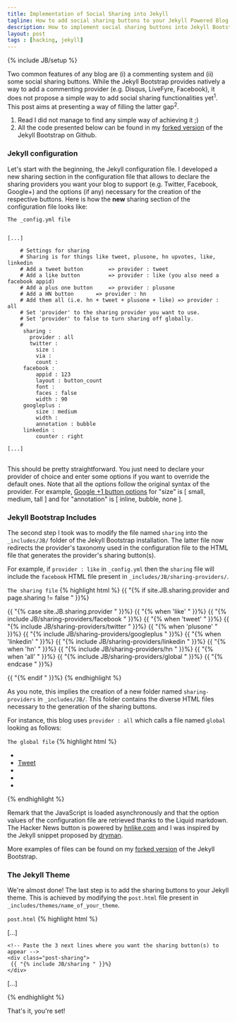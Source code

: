 ```yaml
---
title: Implementation of Social Sharing into Jekyll
tagline: How to add social sharing buttons to your Jekyll Powered Blog
description: How to implement social sharing buttons into Jekyll Bootstrap, the simple, blog aware, static site generator.
layout: post
tags : [hacking, jekyll]
---
```

{% include JB/setup %}

Two common features of any blog are (i) a commenting system and (ii) some social sharing buttons. While the Jekyll Bootstrap provides natively a way to add a commenting provider (e.g. Disqus, LiveFyre, Facebook), it does not propose a simple way to add social sharing functionalities yet<sup>1</sup>. This post aims at presenting a way of filling the latter gap<sup>2</sup>.

1. Read I did not manage to find any simple way of achieving it ;)
2. All the code presented below can be found in my [forked version](https://github.com/xpressyoo/jekyll-bootstrap) of the Jekyll Bootstrap on Github.

### Jekyll configuration

Let's start with the beginning, the Jekyll configuration file. I developed a new sharing section in the configuration file that allows  to declare the sharing providers you want your blog to support (e.g. Twitter, Facebook, Google+) and the options (if any) necessary for the creation of the respective buttons. Here is how the **new** sharing section of the configuration file looks like:

<code>The _config.yml file</code>
<pre>
<code>
[...]

    # Settings for sharing 
    # Sharing is for things like tweet, plusone, hn upvotes, like, linkedin
    # Add a tweet button 		=> provider : tweet
    # Add a like button 		=> provider : like (you also need a facebook appid)
    # Add a plus one button 	=> provider : plusone
    # Add a HN button 		=> provider : hn
    # Add them all (i.e. hn + tweet + plusone + like) => provider : all
    # Set 'provider' to the sharing provider you want to use.
    # Set 'provider' to false to turn sharing off globally.
    #
     sharing :
       provider : all
       twitter :
         size :
         via :
         count :
     facebook :
         appid : 123
         layout : button_count
         font :
         faces : false
         width : 90
     googleplus :
         size : medium
         width :
         annotation : bubble
     linkedin :
         counter : right      

[...]
</code>
</pre>

This should be pretty straightforward. You just need to declare your provider of choice and enter some options if you want to override the default ones. Note that all the options follow the original syntax of the provider. For example, [Google +1 button options](https://developers.google.com/+/plugins/+1button/) for "size" is \[ small, medium, tall \] and for "annotation" is \[ inline, bubble, none \].


### Jekyll Bootstrap Includes

The second step I took was to modify the file named <code>sharing</code> into the <code>_includes/JB/</code> folder of the Jekyll Bootstrap installation. The latter file now redirects the provider's taxonomy used in the configuration file to the HTML file that generates the provider's sharing button(s).

For example, if <code>provider : like</code> in <code>_config.yml</code> then the <code>sharing</code> file will include the <code>facebook</code> HTML file present in <code>_includes/JB/sharing-providers/</code>.

<code>The sharing file</code>
{% highlight html %}
{{ "{% if site.JB.sharing.provider and page.sharing != false " }}%}

  {{ "{% case site.JB.sharing.provider " }}%}
	{{ "{% when 'like' " }}%}
  		{{ "{% include JB/sharing-providers/facebook " }}%}
	{{ "{% when 'tweet' " }}%}
  		{{ "{% include JB/sharing-providers/twitter " }}%}
	{{ "{% when 'plusone' " }}%}
  		{{ "{% include JB/sharing-providers/googleplus " }}%}
	{{ "{% when 'linkedin' " }}%}
  		{{ "{% include JB/sharing-providers/linkedin " }}%}
	{{ "{% when 'hn' " }}%}
  		{{ "{% include JB/sharing-providers/hn " }}%}
	{{ "{% when 'all' " }}%}
  		{{ "{% include JB/sharing-providers/global " }}%}
  {{ "{% endcase " }}%}

{{ "{% endif " }}%}
{% endhighlight %}

As you note, this implies the creation of a new folder named <code>sharing-providers</code> in <code>_includes/JB/</code>. This folder contains the diverse HTML files necessary to the generation of the sharing buttons.

For instance, this blog uses <code>provider : all</code> which calls a file named <code>global</code> looking as follows:

<code>The global file</code>
{% highlight html %}
<div id="fb-root"></div>

<ul class="post-share ulno mob">

<!-- Hacker News -->
<li class="hn"><span id="hnews"></span>

<!-- Twitter -->
<li class="tw"><a href="https://twitter.com/share" class="twitter-share-button" data-text="{{ "{{ page.title "}}}}" data-via="{{ "{{ site.JB.sharing.twitter.via "}}}}" data-related="{{ "{{ site.author.twitter "}}}}" data-count="{{ "{{ site.JB.sharing.twitter.count "}}}}" data-size="{{ "{{ site.JB.sharing.twitter.size "}}}}">Tweet</a>

<!-- Google+ -->
<li class="gp"><div class="g-plusone" data-size="{{ "{{ site.JB.sharing.googleplus.size "}}}}" data-annotation="{{ "{{ site.JB.sharing.googleplus.annotation "}}}}" data-width="{{ "{{ site.JB.sharing.googleplus.width "}}}}"></div>

<!-- Facebook -->
<li class="fb"><div class="fb-like" data-send="false" data-layout="{{ "{{ site.JB.sharing.facebook.layout "}}}}" data-width="{{ "{{ site.JB.sharing.facebook.width "}}}}" data-show-faces="{{ "{{ site.JB.sharing.facebook.faces "}}}}" data-font="{{ "{{ site.JB.sharing.facebook.font "}}}}"></div>

<!-- Reddit -->
<li><script type="text/javascript" src="http://www.reddit.com/buttonlite.js?i=4"></script>
</ul>

<script>
  
(function(doc, script) {
 	
    // Async Social Buttons
    var js, 
        fjs = doc.getElementsByTagName(script)[0],
        add = function(url, id) {
            if (doc.getElementById(id)) {return;}
            js = doc.createElement(script);
            js.src = url;
            id && (js.id = id);
            fjs.parentNode.insertBefore(js, fjs);
        };

    // Twitter SDK
    add('//platform.twitter.com/widgets.js', 'twitter-wjs');
    
    // Google+ button
    add('https://apis.google.com/js/plusone.js');
    
    // Facebook SDK
    add('//connect.facebook.net/en_GB/all.js#xfbml=1&appId={{ "{{ site.JB.sharing.facebook.appid "}}}}', 'facebook-jssdk');
    
    // Hacker News Button 	
      var hn_like = document.createElement('iframe');
      hn_like.frameborder="no";
      hn_like.scrolling="no";
      hn_like.height="28px";
      hn_like.width="110px";
      hn_like.src = "http://hnlike.com/upvote.php?link="
                    + encodeURIComponent(document.location)
                    + "&title="
                    + encodeURIComponent("{{ "{{ page.title "}}}}");
      hn_like.innerHTML="iframes not supported by your browser";
      
      var where = document.getElementById("hnews");
      where.parentNode.insertBefore(
        hn_like,
        where
      );
}(document, 'script'));

</script>
{% endhighlight %}

Remark that the JavaScript is loaded asynchronously and that the option values of the configuration file are retrieved thanks to the Liquid markdown. The Hacker News button is powered by [hnlike.com](http://hnlike.com/) and I was inspired by the Jekyll snippet proposed by [dryman](http://www.idryman.org/blog/2012/04/05/jekyll-octopress-hacker-news-plugin/).

More examples of files can be found on my [forked version](https://github.com/xpressyoo/jekyll-bootstrap/tree/master/_includes/JB/sharing-providers) of the Jekyll Bootstrap.

### The Jekyll Theme

We're almost done! The last step is to add the sharing buttons to your Jekyll theme. This is achieved by modifying the <code>post.html</code> file present in <code>_includes/themes/name_of_your_theme</code>.

<code>post.html</code>
{% highlight html %}

[...]

    <!-- Paste the 3 next lines where you want the sharing button(s) to appear -->
    <div class="post-sharing">
     {{ "{% include JB/sharing " }}%}
    </div>

[...]

{% endhighlight %}

That's it, you're set!
